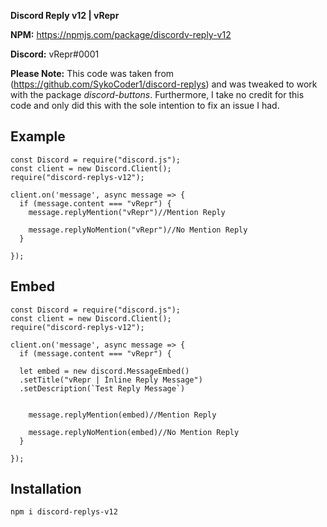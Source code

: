 
**Discord Reply v12 | vRepr**

**NPM:** https://npmjs.com/package/discordv-reply-v12

**Discord:** vRepr#0001

**Please Note:** This code was taken from (https://github.com/SykoCoder1/discord-replys) and was tweaked to work with the package *discord-buttons*.
                 Furthermore, I take no credit for this code and only did this with the sole intention to fix an issue I had.

## Example

```
const Discord = require("discord.js");
const client = new Discord.Client();
require("discord-replys-v12");

client.on('message', async message => {
  if (message.content === "vRepr") {
    message.replyMention("vRepr")//Mention Reply

    message.replyNoMention("vRepr")//No Mention Reply
  }

});
```

## Embed

```
const Discord = require("discord.js");
const client = new Discord.Client();
require("discord-replys-v12");

client.on('message', async message => {
  if (message.content === "vRepr") {

  let embed = new discord.MessageEmbed()
  .setTitle("vRepr | İnline Reply Message")
  .setDescription(`Test Reply Message`)


    message.replyMention(embed)//Mention Reply

    message.replyNoMention(embed)//No Mention Reply
  }

});
```

 ## Installation

```
npm i discord-replys-v12
```